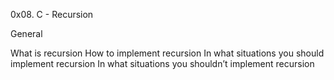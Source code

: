 0x08. C - Recursion

General

What is recursion
How to implement recursion
In what situations you should implement recursion
In what situations you shouldn’t implement recursion

